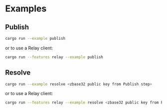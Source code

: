 # Examples

## Publish 

```sh
cargo run --example publish
```

or to use a Relay client:

```sh
cargo run --features relay --example publish
```

## Resolve

```sh
cargo run --example resolve <zbase32 public key from Publish step>
```

or to use a Relay client:

```sh
cargo run --features relay --example resolve <zbase32 public key from Publish step>
```

